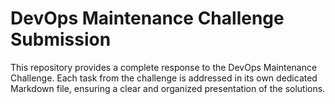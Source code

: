 # DevOps Maintenance Challenge Submission

This repository provides a complete response to the DevOps Maintenance Challenge. Each task from the challenge is addressed in its own dedicated Markdown file, ensuring a clear and organized presentation of the solutions.
